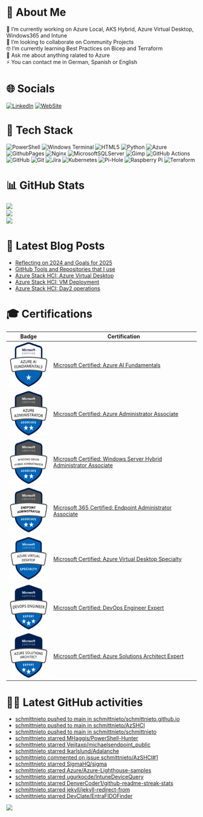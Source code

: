 # 🦾 About Me
🔭 I’m currently working on Azure Local, AKS Hybrid, Azure Virtual Desktop, Windows365 and Intune<br>👯 I’m looking to collaborate on Community Projects <br>🤓 I’m currently learning Best Practices on Bicep and Terraform<br>💬 Ask me about anything ralated to Azure<br>⚡ You can contact me in German, Spanish or English 


# 🌐 Socials
[![LinkedIn](https://img.shields.io/badge/LinkedIn-%230077B5.svg?logo=linkedin&logoColor=white)](https://www.linkedin.com/in/cristian-schmitt-nieto/) [![WebSite](https://img.shields.io/badge/Website-%230077B5.svg?logo=github-pages&logoColor=white)](https://schmitt-nieto.com) 

# 🤖 Tech Stack
![PowerShell](https://img.shields.io/badge/PowerShell-%235391FE.svg?style=flat&logo=powershell&logoColor=white) ![Windows Terminal](https://img.shields.io/badge/Windows%20Terminal-%234D4D4D.svg?style=flat&logo=windows-terminal&logoColor=white) ![HTML5](https://img.shields.io/badge/html5-%23E34F26.svg?style=flat&logo=html5&logoColor=white) ![Python](https://img.shields.io/badge/python-3670A0?style=flat&logo=python&logoColor=ffdd54) ![Azure](https://img.shields.io/badge/azure-%230072C6.svg?style=flat&logo=microsoftazure&logoColor=white) ![GithubPages](https://img.shields.io/badge/github%20pages-121013?style=flat&logo=github&logoColor=white) ![Nginx](https://img.shields.io/badge/nginx-%23009639.svg?style=flat&logo=nginx&logoColor=white) ![MicrosoftSQLServer](https://img.shields.io/badge/Microsoft%20SQL%20Server-CC2927?style=flat&logo=microsoft%20sql%20server&logoColor=white) ![Gimp](https://img.shields.io/badge/Gimp-657D8B?style=flat&logo=gimp&logoColor=FFFFFF) ![GitHub Actions](https://img.shields.io/badge/github%20actions-%232671E5.svg?style=flat&logo=githubactions&logoColor=white) ![GitHub](https://img.shields.io/badge/github-%23121011.svg?style=flat&logo=github&logoColor=white) ![Git](https://img.shields.io/badge/git-%23F05033.svg?style=flat&logo=git&logoColor=white) ![Jira](https://img.shields.io/badge/jira-%230A0FFF.svg?style=flat&logo=jira&logoColor=white) ![Kubernetes](https://img.shields.io/badge/kubernetes-%23326ce5.svg?style=flat&logo=kubernetes&logoColor=white) ![Pi-Hole](https://img.shields.io/badge/pihole-%2396060C.svg?style=flat&logo=pi-hole&logoColor=white) ![Raspberry Pi](https://img.shields.io/badge/-RaspberryPi-C51A4A?style=flat&logo=Raspberry-Pi) ![Terraform](https://img.shields.io/badge/terraform-%235835CC.svg?style=flat&logo=terraform&logoColor=white) 

# 📊 GitHub Stats
![](https://github-readme-stats.vercel.app/api?username=SchmittNieto&theme=dark&hide_border=false&include_all_commits=false&count_private=false)<br/>
![](https://github-readme-streak-stats.herokuapp.com/?user=SchmittNieto&theme=dark&hide_border=false)<br/>
![](https://github-readme-stats.vercel.app/api/top-langs/?username=SchmittNieto&theme=dark&hide_border=false&include_all_commits=false&count_private=false&layout=compact)

# 📝 Latest Blog Posts
<!-- BLOG-POST-LIST:START -->
- [Reflecting on 2024 and Goals for 2025](https://schmitt-nieto.com/blog/new-year/)
- [GitHub Tools and Repositories that I use](https://schmitt-nieto.com/blog/github-tools/)
- [Azure Stack HCI: Azure Virtual Desktop](https://schmitt-nieto.com/blog/azure-stack-hci-azure-virtual-desktop/)
- [Azure Stack HCI: VM Deployment](https://schmitt-nieto.com/blog/azure-stack-hci-vm-deployment/)
- [Azure Stack HCI: Day2 operations](https://schmitt-nieto.com/blog/azure-stack-hci-day2/)
<!-- BLOG-POST-LIST:END -->
<!-- Credits to Blog Updates on readme to: https://github.com/gautamkrishnar/blog-post-workflow -->

# 🎓 Certifications

| Badge | Certification |
|---|---|
| <img src="/assets/img/microsoft-certified-fundamentals-badge-AI.png" height="120" width="120"/> | [Microsoft Certified: Azure AI Fundamentals](https://learn.microsoft.com/api/credentials/share/en-us/CristianSchmittNieto-7357/DEC07C6846AF65A7?sharingId=24F0DC952D8EB05D) |
| <img src="/assets/img/microsoft-certified-associate-badge-adm.png" height="120" width="120"/> | [Microsoft Certified: Azure Administrator Associate](https://learn.microsoft.com/api/credentials/share/en-us/CristianSchmittNieto-7357/5FBC968AEABFC10B?sharingId=24F0DC952D8EB05D) |
| <img src="/assets/img/microsoft-certified-associate-badge-hybrid.png" height="120" width="120"/> | [Microsoft Certified: Windows Server Hybrid Administrator Associate](https://learn.microsoft.com/api/credentials/share/en-us/CristianSchmittNieto-7357/A3635D8F3BE9F9C2?sharingId=24F0DC952D8EB05D) |
| <img src="/assets/img/microsoft-certified-associate-badge-endpoint.png" height="120" width="120"/> | [Microsoft 365 Certified: Endpoint Administrator Associate](https://learn.microsoft.com/api/credentials/share/en-gb/CristianSchmittNieto-7357/923DF5023E108FBA?sharingId=24F0DC952D8EB05D) |
| <img src="/assets/img/microsoft-certified-specialty-badge-avd.png" height="120" width="120"/> | [Microsoft Certified: Azure Virtual Desktop Specialty](https://learn.microsoft.com/api/credentials/share/en-us/CristianSchmittNieto-7357/E724DDDADB705179?sharingId=24F0DC952D8EB05D) |
| <img src="/assets/img/microsoft-certified-expert-badge-DevOps.png" height="120" width="120"/> | [Microsoft Certified: DevOps Engineer Expert](https://learn.microsoft.com/api/credentials/share/en-us/CristianSchmittNieto-7357/225ACCA9CD499B3C?sharingId=24F0DC952D8EB05D) |
| <img src="/assets/img/microsoft-certified-expert-badge-expert.png" height="120" width="120"/> | [Microsoft Certified: Azure Solutions Architect Expert](https://learn.microsoft.com/api/credentials/share/en-us/CristianSchmittNieto-7357/B8D453727AF2E0FF?sharingId=24F0DC952D8EB05D) |

# 🐦‍🔥 Latest GitHub activities

<!-- LATESTACTIVITYGITHUB:START -->
- [schmittnieto pushed to main in schmittnieto/schmittnieto.github.io](https://github.com/schmittnieto/schmittnieto.github.io/compare/2f93732f82...500c0570d4)
- [schmittnieto pushed to main in schmittnieto/AzSHCI](https://github.com/schmittnieto/AzSHCI/compare/d4eeeca867...eaa43c944b)
- [schmittnieto pushed to main in schmittnieto/schmittnieto](https://github.com/schmittnieto/schmittnieto/compare/c116764627...02753a18cc)
- [schmittnieto starred MHaggis/PowerShell-Hunter](https://github.com/MHaggis/PowerShell-Hunter)
- [schmittnieto starred Vejitaxp/michaelsendpoint_public](https://github.com/Vejitaxp/michaelsendpoint_public)
- [schmittnieto starred lkarlslund/Adalanche](https://github.com/lkarlslund/Adalanche)
- [schmittnieto commented on issue schmittnieto/AzSHCI#1](https://github.com/schmittnieto/AzSHCI/issues/1#issuecomment-2523267191)
- [schmittnieto starred SigmaHQ/sigma](https://github.com/SigmaHQ/sigma)
- [schmittnieto starred Azure/Azure-Lighthouse-samples](https://github.com/Azure/Azure-Lighthouse-samples)
- [schmittnieto starred ugurkocde/IntuneDeviceQuery](https://github.com/ugurkocde/IntuneDeviceQuery)
- [schmittnieto starred DenverCoder1/github-readme-streak-stats](https://github.com/DenverCoder1/github-readme-streak-stats)
- [schmittnieto starred jekyll/jekyll-redirect-from](https://github.com/jekyll/jekyll-redirect-from)
- [schmittnieto starred DevClate/EntraFIDOFinder](https://github.com/DevClate/EntraFIDOFinder)
<!-- LATESTACTIVITYGITHUB:END -->

[![](https://visitcount.itsvg.in/api?id=SchmittNieto&icon=0&color=3)](https://visitcount.itsvg.in)
